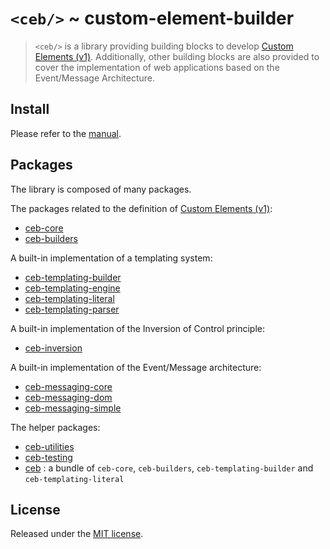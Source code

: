 # `<ceb/>` ~ custom-element-builder

> `<ceb/>` is a library providing building blocks to develop [Custom Elements (v1)]. Additionally, other building blocks are also provided to cover the implementation of web applications based on the Event/Message Architecture.

## Install

Please refer to the [manual](https://tmorin.github.io/ceb).

## Packages

The library is composed of many packages.

The packages related to the definition of [Custom Elements (v1)]:

- [ceb-core](modules/_tmorin_ceb_core.html)
- [ceb-builders](modules/_tmorin_ceb_builders.html)

A built-in implementation of a templating system:

- [ceb-templating-builder](modules/_tmorin_ceb_templating_builder.html)
- [ceb-templating-engine](modules/_tmorin_ceb_templating_engine.html)
- [ceb-templating-literal](modules/_tmorin_ceb_templating_literal.html)
- [ceb-templating-parser](modules/_tmorin_ceb_templating_parser.html)

A built-in implementation of the Inversion of Control principle:

- [ceb-inversion](modules/_tmorin_ceb_inversion.html)

A built-in implementation of the Event/Message architecture:

- [ceb-messaging-core](modules/_tmorin_ceb_messaging_core.html)
- [ceb-messaging-dom](modules/_tmorin_ceb_messaging_dom.html)
- [ceb-messaging-simple](modules/_tmorin_ceb_messaging_simple.html)

The helper packages:

- [ceb-utilities](modules/_tmorin_ceb_utilities.html)
- [ceb-testing](modules/_tmorin_ceb_testing.html)
- [ceb](modules/_tmorin_ceb.html) : a bundle of `ceb-core`, `ceb-builders`, `ceb-templating-builder` and `ceb-templating-literal`

## License

Released under the [MIT license].

[Custom Elements (v1)]: https://html.spec.whatwg.org/multipage/custom-elements.html
[MIT license]: http://opensource.org/licenses/MIT
